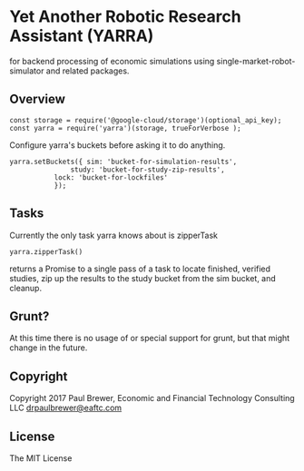 # Yet Another Robotic Research Assistant (YARRA)

for backend processing of economic simulations using single-market-robot-simulator and related packages.

## Overview

    const storage = require('@google-cloud/storage')(optional_api_key);
    const yarra = require('yarra')(storage, trueForVerbose );

Configure yarra's buckets before asking it to do anything.

    yarra.setBuckets({ sim: 'bucket-for-simulation-results',
    		       study: 'bucket-for-study-zip-results',
		       lock: 'bucket-for-lockfiles'
		       });


## Tasks

Currently the only task yarra knows about is zipperTask

    yarra.zipperTask()


returns a Promise to a single pass of a task to locate finished, verified studies, zip up the results to the study bucket from the sim bucket, and cleanup.

## Grunt?

At this time there is no usage of or special support for grunt, but that might change in the future.

## Copyright

Copyright 2017 Paul Brewer, Economic and Financial Technology Consulting LLC <drpaulbrewer@eaftc.com>

## License

The MIT License




